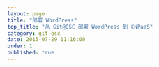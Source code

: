 ```yaml
---
layout: page
title: "部署 WordPress"
top_title: "从 Git@OSC 部署 WordPress 到 CNPaaS"
category: git-osc
date: 2015-07-29 11:16:00
order: 1
published: true
---
```

